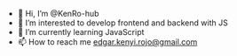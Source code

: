 - 👋 Hi, I’m @KenRo-hub
- 👀 I’m interested to develop frontend and backend with JS
- 🌱 I’m currently learning JavaScript
- 📫 How to reach me edgar.kenyi.rojo@gmail.com

<!---
KenRo-hub/KenRo-hub is a ✨ special ✨ repository because its `README.md` (this file) appears on your GitHub profile.
You can click the Preview link to take a look at your changes.
--->
